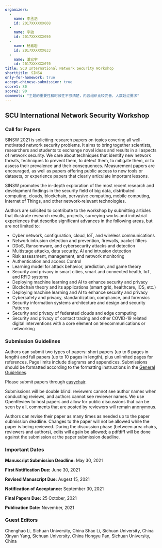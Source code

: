 ```yaml
---
organizers:
  -
    name: 李丞浩
    id: 2017XXXXXX008
  -
    name: 李劭
    id: 2017XXXXXX050
  -
    name: 杨鑫岩
    id: 2017XXXXXX033
  -
    name: 潘宏宇
    id: 2017XXXXXX070
title: SCU International Network Security Workshop
shorttitle: SINSW
only-for-homework: true
accept-chinese-submission: true
score1: 80
score2: 90
comments: "主题的重要性和时效性不够清楚，内容组织比较完善，人数超过要求"
---
```


## **SCU International Network Security Workshop**

### **Call for Papers**

SINSW 2021 is soliciting research papers on topics covering all well-motivated network security problems. It aims to bring together scientists, researchers and students to exchange novel ideas and results in all aspects of network security. We care about techniques that identify new network threats, techniques to prevent them, to detect them, to mitigate them, or to assess their prevalence and their consequences. Measurement papers are encouraged, as well as papers offering public access to new tools or datasets, or experience papers that clearly articulate important lessons.

SINSW promotes the in-depth exploration of the most recent research and development findings in the security field of big data, distributed computing, clouds, blockchain, pervasive computing, mobile computing, Internet of Things, and other network-relevant technologies.

Authors are solicited to contribute to the workshop by submitting articles that illustrate research results, projects, surveying works and industrial experiences that describe significant advances in the following areas, but are not limited to:

* Cyber network, configuration, cloud, IoT, and wireless communications
* Network intrusion detection and prevention, firewalls, packet filters
* DDoS, Ransomware, and cybersecurity attacks and detection
* Multistage attacks, data security, AI and intrusion detection
* Risk assessment, management, and network monitoring
* Authentication and access Control
* Learning model for attack behavior, prediction, and game theory
* Security and privacy in smart cities, smart and connected health, IoT, and RFID systems
* Deploying machine learning and AI to enhance security and privacy
* Blockchain theory and its applications (smart grid, healthcare, ICS, etc.)
* Deploying machine learning and AI to enhance security and privacy
* Cybersafety and privacy, standardization, compliance, and forensics
* Security information systems architecture and design and security Patterns
* Security and privacy of federated clouds and edge computing
* Security and privacy of contact tracing and other COVID-19 related digital interventions with a core element on telecommunications or networking

### **Submission Guidelines**

Authors can submit two types of papers: short papers (up to 6 pages in length) and full papers (up to 10 pages in length), plus unlimited pages for references. Page limits include diagrams and appendices. Submissions should be formatted according to the formatting instructions in the [General Guidelines](https://owl.purdue.edu/owl/research_and_citation/ieee_style/ieee_general_format.html).

Please submit papers through [easychair](https://easychair.org/conferences/?conf=sinsw2021).

Submissions will be double blind: reviewers cannot see author names when conducting reviews, and authors cannot see reviewer names. We use OpenReview to host papers and allow for public discussions that can be seen by all, comments that are posted by reviewers will remain anonymous.

Authors can revise their paper as many times as needed up to the paper submission deadline. Changes to the paper will not be allowed while the paper is being reviewed. During the discussion phase (between area chairs, reviewers and authors), edits will again be allowed; a pdfdiff will be done against the submission at the paper submission deadline.

###  **Important Dates**

**Manuscript Submission Deadline:** May 30, 2021

**First Notification Due:** June 30, 2021

**Revised Manuscript Due:** Augest 15, 2021

**Notification of Acceptance:** September 30, 2021

**Final Papers Due:** 25 October, 2021

**Publication Date:** November, 2021

### **Guest Editors**

Chenghao Li, Sichuan University, China
Shao Li, Sichuan University, China
Xinyan Yang, Sichuan University, China
Hongyu Pan, Sichuan University, China
